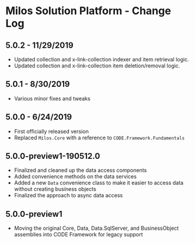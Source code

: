 # Milos Solution Platform - Change Log

## 5.0.2 - 11/29/2019

* Updated collection and x-link-collection indexer and item retrieval logic.
* Updated collection and x-link-collection item deletion/removal logic.

## 5.0.1 - 8/30/2019

* Various minor fixes and tweaks

## 5.0.0 - 6/24/2019

* First officially released version
* Replaced `Milos.Core` with a reference to `CODE.Framework.Fundamentals`

## 5.0.0-preview1-190512.0

* Finalized and cleaned up the data access components 
* Added convenience methods on the data services
* Added a new `Data` convenience class to make it easier to access data without creating business objects
* Finalized the approach to async data access

## 5.0.0-preview1

* Moving the original Core, Data, Data.SqlServer, and BusinessObject assemblies into CODE Framework for legacy support
